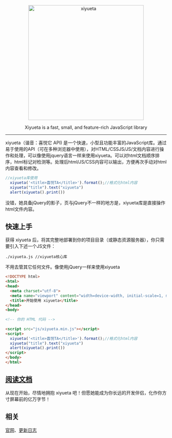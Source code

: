 <p align=center>
  <a href="http://www.xiyueta.com">
    <img src="http://www.xiyueta.com/images/logo-2.png" alt="xiyueta" width="360">
  </a>
</p>
<p align=center>
  Xiyueta is a fast, small, and feature-rich JavaScript library
</p>


---

xiyueta（谐音：喜悦它 API) 是一个快速，小型且功能丰富的JavaScript库。通过易于使用的API（可在多种浏览器中使用），对HTML/CSSJS/JS/文档内容进行操作和处理，可以像使用jquery语言一样来使用xiyueta。可以对html文档顺序排序，html标记对检测等。处理后html/JS/CSS内容可以输出，方便再次手动对html内容查看和修改。



```js
//xiyueta库使用
  xiyueta('<title>喜悦TA</title>').format();//格式化html内容
  xiyueta("title").text("xiyueta")
  alert(xiyueta().print())
```
没错，她具备jQuery的影子，页与jQuery不一样的地方是，xiyueta库是直接操作html文件内容。


## 快速上手

获得 xiyueta 后，将其完整地部署到你的项目目录（或静态资源服务器），你只需要引入下述一个JS文件：

```
./xiyueta.js //xiyueta核心库
```

不用去管其它任何文件。像使用jQuery一样来使用xiyueta

```html
<!DOCTYPE html>
<html>
<head>
  <meta charset="utf-8">
  <meta name="viewport" content="width=device-width, initial-scale=1, maximum-scale=1">
  <title>开始使用 xiyueta</title>
</head>
<body>
 
<!-- 你的 HTML 代码 -->
 
<script src="js/xiyueta.min.js"></script>
<script>
  xiyueta('<title>喜悦TA</title>').format();//格式化html内容
  xiyueta("title").text("xiyueta")
  alert(xiyueta().print())
</script> 
</body>
</html>
```

## [阅读文档](http://www.xiyueta.com/)
从现在开始，尽情地拥抱 xiyueta 吧！但愿她能成为你长远的开发伴侣，化作你方寸屏幕前的亿万字节！

## 相关
[官网](http://www.xiyueta.com/)、[更新日志](http://www.xiyueta.com/doc/changelog.asp)